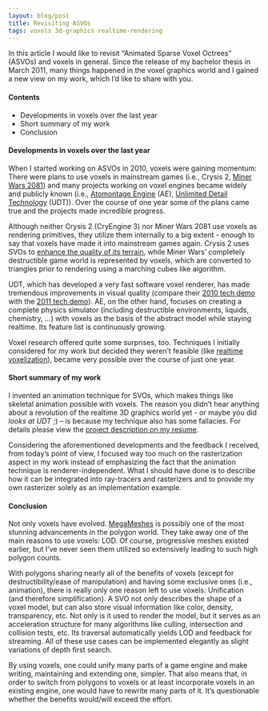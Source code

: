 ```yaml
---
layout: blog/post
title: Revisiting ASVOs
tags: voxels 3d-graphics realtime-rendering
---
```


In this article I would like to revisit “Animated Sparse Voxel Octrees” (ASVOs) and voxels in general. Since the release of my bachelor thesis in March 2011, many things happened in the voxel graphics world and I gained a new view on my work, which I’d like to share with you.

#### Contents
- Developments in voxels over the last year
- Short summary of my work
- Conclusion

#### Developments in voxels over the last year
When I started working on ASVOs in 2010, voxels were gaining momentum: There were plans to use voxels in mainstream games (i.e., Crysis 2, [Miner Wars 2081](https://www.minerwars.com/)) and many projects working on voxel engines became widely and publicly known (i.e., [Atomontage Engine](https://www.atomontage.com/) (AE), [Unlimited Detail Technology](http://www.euclideon.com/) (UDT)). Over the course of one year some of the plans came true and the projects made incredible progress.

Although neither Crysis 2 (CryEngine 3) nor Miner Wars 2081 use voxels as rendering primitives, they utilize them internally to a big extent - enough to say that voxels have made it into mainstream games again. Crysis 2 uses SVOs to [enhance the quality of its terrain](https://highperformancegraphics.org/previous/www_2010/media/Keynote/HPG2010_Keynote_Kaplanyan.pdf), while Miner Wars’ completely destructible game world is represented by voxels, which are converted to triangles prior to rendering using a marching cubes like algorithm.

UDT, which has developed a very fast software voxel renderer, has made tremendous improvements in visual quality (compare their [2010 tech demo](https://www.youtube.com/watch?v=Q-ATtrImCx4) with the [2011 tech demo](https://www.youtube.com/watch?v=00gAbgBu8R4)). AE, on the other hand, focuses on creating a complete physics simulator (including destructible environments, liquids, chemistry, …) with voxels as the basis of the abstract model while staying realtime. Its feature list is continuously growing.

Voxel research offered quite some surprises, too. Techniques I initially considered for my work but decided they weren’t feasible (like [realtime voxelization](https://blog.icare3d.org/2011/06/interactive-indirect-illumination-and.html)), became very possible over the course of just one year.

#### Short summary of my work
I invented an animation technique for SVOs, which makes things like skeletal animation possible with voxels. The reason you didn’t hear anything about a revolution of the realtime 3D graphics world yet - or maybe you did *looks at UDT* ;) – is because my technique also has some fallacies. For details please view the [project description on my resume](/#asvo).

Considering the aforementioned developments and the feedback I received, from today’s point of view, I focused way too much on the rasterization aspect in my work instead of emphasizing the fact that the animation technique is renderer-independent. What I should have done is to describe how it can be integrated into ray-tracers and rasterizers and to provide my own rasterizer solely as an implementation example.

#### Conclusion
Not only voxels have evolved. [MegaMeshes](https://www.youtube.com/watch?v=M04SMNkTx9E) is possibly one of the most stunning advancements in the polygon world. They take away one of the main reasons to use voxels: LOD. Of course, progressive meshes existed earlier, but I’ve never seen them utilized so extensively leading to such high polygon counts.

With polygons sharing nearly all of the benefits of voxels (except for destructibility/ease of manipulation) and having some exclusive ones (i.e., animation), there is really only one reason left to use voxels: Unification (and therefore simplification). A SVO not only describes the shape of a voxel model, but can also store visual information like color, density, transparency, etc. Not only is it used to render the model, but it serves as an acceleration structure for many algorithms like culling, intersection and collision tests, etc. Its traversal automatically yields LOD and feedback for streaming. All of these use cases can be implemented elegantly as slight variations of depth first search.

By using voxels, one could unify many parts of a game engine and make writing, maintaining and extending one, simpler. That also means that, in order to switch from polygons to voxels or at least incorporate voxels in an existing engine, one would have to rewrite many parts of it. It’s questionable whether the benefits would/will exceed the effort.

